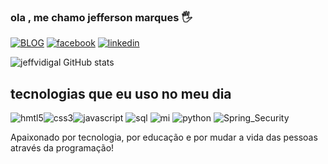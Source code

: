 ### ola , me chamo jefferson marques 🖐️
   [![BLOG](https://img.shields.io/badge/Instagram-E4405F?style=for-the-badge&logo=instagram&logoColor=white)](https://www.instagram.com/jefff_marques/)
   [![facebook](https://img.shields.io/badge/Facebook-1877F2?style=for-the-badge&logo=facebook&logoColor=white)](https://www.facebook.com/jeff.fera.39)
   [![linkedin](https://img.shields.io/badge/LinkedIn-0077B5?style=for-the-badge&logo=linkedin&logoColor=white)](https://www.linkedin.com/in/jefferson-julio-422365212/)

   ![jeffvidigal GitHub stats](https://github-readme-stats.vercel.app/api?username=jeffvidigal&show_icons=true&theme=dracula)

   ## tecnologias que eu uso no meu dia 

   ![hmtl5](https://img.shields.io/badge/HTML5-E34F26?style=for-the-badge&logo=html5&logoColor=white)![css3](https://img.shields.io/badge/CSS3-1572B6?style=for-the-badge&logo=css3&logoColor=white)![javascript](https://img.shields.io/badge/JavaScript-F7DF1E?style=for-the-badge&logo=javascript&logoColor=black)
   ![sql](https://img.shields.io/badge/MySQL-00000F?style=for-the-badge&logo=mysql&logoColor=white)
   ![mi](https://img.shields.io/badge/Microsoft_Excel-217346?style=for-the-badge&logo=microsoft-excel&logoColor=white)
   ![python](https://img.shields.io/badge/Python-3776AB?style=for-the-badge&logo=python&logoColor=white)
   ![Spring_Security](https://img.shields.io/badge/Spring_Security-6DB33F?style=for-the-badge&logo=Spring-Security&logoColor=white)


Apaixonado por tecnologia, por educação e por mudar a vida das pessoas através da programação!


